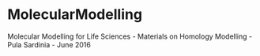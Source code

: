 # MolecularModelling
Molecular Modelling for Life Sciences - Materials on Homology Modelling - Pula Sardinia - June 2016
